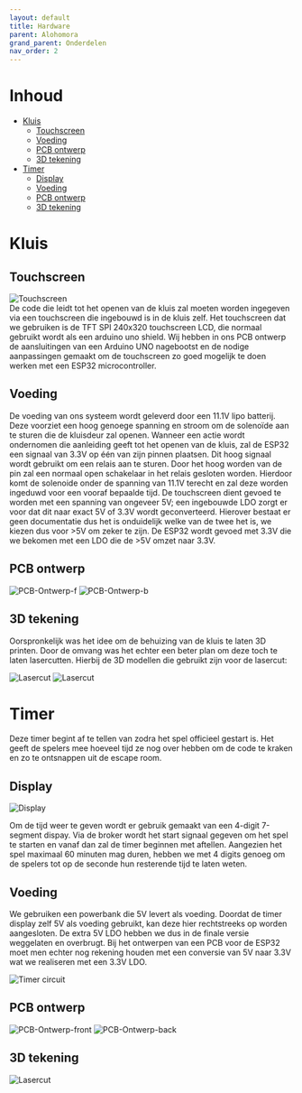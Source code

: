 ```yaml
---
layout: default
title: Hardware
parent: Alohomora
grand_parent: Onderdelen
nav_order: 2
---
```

# Inhoud
- [Kluis](#Kluis)
    - [Touchscreen](#Touchscreen)
    - [Voeding](#Voeding)
    - [PCB ontwerp](#PCB-ontwerp)
    - [3D tekening](#3D-tekening)
- [Timer](#Timer)
    - [Display](#Display)
    - [Voeding](#Voeding)
    - [PCB ontwerp](#PCB-ontwerp)
    - [3D tekening](#3D-tekening)
    
# Kluis
## Touchscreen
![Touchscreen](touchscreen-removebg-preview.png)  
De code die leidt tot het openen van de kluis zal moeten worden ingegeven via een touchscreen die ingebouwd is in de kluis zelf. 
Het touchscreen dat we gebruiken is de TFT SPI 240x320 touchscreen LCD, die normaal gebruikt wordt als een arduino uno shield. Wij hebben in ons PCB ontwerp de aansluitingen van een Arduino UNO nagebootst en de nodige aanpassingen gemaakt om de touchscreen zo goed mogelijk te doen werken met een ESP32 microcontroller.

## Voeding
De voeding van ons systeem wordt geleverd door een 11.1V lipo batterij. Deze voorziet een hoog genoege spanning en stroom om de solenoïde aan te sturen die de kluisdeur zal openen. Wanneer een actie wordt ondernomen die aanleiding geeft tot het openen van de kluis, zal de ESP32 een signaal van 3.3V op één van zijn pinnen plaatsen. Dit hoog signaal wordt gebruikt om een relais aan te sturen. Door het hoog worden van de pin zal een normaal open schakelaar in het relais gesloten worden. Hierdoor komt de solenoide onder de spanning van 11.1V terecht en zal deze worden ingeduwd voor een vooraf bepaalde tijd.
De touchscreen dient gevoed te worden met een spanning van ongeveer 5V; een ingebouwde LDO zorgt er voor dat dit naar exact 5V of 3.3V wordt geconverteerd. Hierover bestaat er geen documentatie dus het is onduidelijk welke van de twee het is, we kiezen dus voor >5V om zeker te zijn.
De ESP32 wordt gevoed met 3.3V die we bekomen met een LDO die de >5V omzet naar 3.3V.

## PCB ontwerp

![PCB-Ontwerp-f](pcb_schermv2_front.png)
![PCB-Ontwerp-b](pcb_schermv2_back.png)

## 3D tekening
Oorspronkelijk was het idee om de behuizing van de kluis te laten 3D printen. Door de omvang was het echter een beter plan om deze toch te laten lasercutten. Hierbij de 3D modellen die gebruikt zijn voor de lasercut:

<script src="https://embed.github.com/view/3d/Project-ES-20-21/General/gh-pages/docs/Alohomora/afdekplaatje_deur.stl"></script>


<script src="https://embed.github.com/view/3d/Project-ES-20-21/General/gh-pages/docs/Alohomora/deur_nieuw.stl"></script>


<script src="https://embed.github.com/view/3d/Project-ES-20-21/General/gh-pages/docs/Alohomora/doos_kluis.stl"></script>


<script src="https://embed.github.com/view/3d/Project-ES-20-21/General/gh-pages/docs/Alohomora/Assembly_kluis_github.stl"></script>

![Lasercut](binnenste.svg)
![Lasercut](doos_kluis.svg)

# Timer
Deze timer begint af te tellen van zodra het spel officieel gestart is. 
Het geeft de spelers mee hoeveel tijd ze nog over hebben om de code te kraken en zo te ontsnappen uit de escape room. 

## Display
![Display](tm1637.png)

Om de tijd weer te geven wordt er gebruik gemaakt van een 4-digit 7-segment dispay. Via de broker wordt het start signaal gegeven om het spel te starten en vanaf dan zal de timer beginnen met aftellen. Aangezien het spel maximaal 60 minuten mag duren, hebben we met 4 digits genoeg om de spelers tot op de seconde hun resterende tijd te laten weten.

## Voeding
We gebruiken een powerbank die 5V levert als voeding. Doordat de timer display zelf 5V als voeding gebruikt, kan deze hier rechtstreeks op worden aangesloten. De extra 5V LDO hebben we dus in de finale versie weggelaten en overbrugt. Bij het ontwerpen van een PCB voor de ESP32 moet men echter nog rekening houden met een conversie van 5V naar 3.3V wat we realiseren met een 3.3V LDO.

![Timer circuit](image-removebg-preview.png)

## PCB ontwerp

![PCB-Ontwerp-front](pcb.png)
![PCB-Ontwerp-back](pcb_b.png)

## 3D tekening

<script src="https://embed.github.com/view/3d/Project-ES-20-21/General/gh-pages/docs/Alohomora/Timer_doosje.stl"></script>


<script src="https://embed.github.com/view/3d/Project-ES-20-21/General/gh-pages/docs/Alohomora/Timerdeksel.stl"></script>


<script src="https://embed.github.com/view/3d/Project-ES-20-21/General/gh-pages/docs/Alohomora/Assembly_timer_github.stl"></script>

![Lasercut](Timer.svg)
